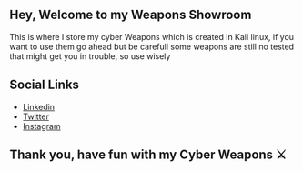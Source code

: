 ## Hey, Welcome to my Weapons Showroom
This is where I store my cyber Weapons which is created in Kali linux, if you want to use them go ahead but be carefull some weapons are still no tested that might get you in trouble, so use wisely

## Social Links
* [Linkedin](https://www.linkedin.com/in/itsamanyadav18/)
* [Twitter](https://twitter.com/its_aman_yadav)
* [Instagram](https://instagram.com/its_aman_yadav)


## Thank you, have fun with my Cyber Weapons ⚔
